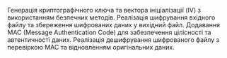 Генерація криптографічного ключа та вектора ініціалізації (IV) з використанням безпечних методів.
Реалізація шифрування вхідного файлу та збереження шифрованих даних у вихідний файл.
Додавання MAC (Message Authentication Code) для забезпечення цілісності та автентичності даних.
Реалізація дешифрування шифрованого файлу з перевіркою MAC та відновленням оригінальних даних.


